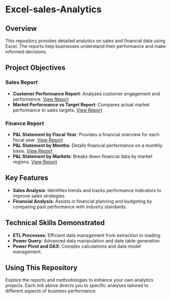 # Excel-sales-Analytics
## Overview
This repository provides detailed analytics on sales and financial data using Excel. The reports help businesses understand their performance and make informed decisions.

## Project Objectives

### Sales Report
- **Customer Performance Report**: Analyzes customer engagement and performance. [View Report](https://github.com/prasanth-battula/Excel-sales-Analytics/blob/main/Customer%20Performance%20Report.pdf)
- **Market Performance vs Target Report**: Compares actual market performance to sales targets. [View Report](https://github.com/prasanth-battula/Excel-sales-Analytics/blob/main/Market%20Performance%20vs%20Target%20Report.pdf)

### Finance Report
- **P&L Statement by Fiscal Year**: Provides a financial overview for each fiscal year. [View Report](https://github.com/prasanth-battula/Excel-sales-Analytics/blob/main/P%26L%20Statement%20by%20Fiscal%20Year.pdf)
- **P&L Statement by Months**: Details financial performance on a monthly basis. [View Report](https://github.com/prasanth-battula/Excel-sales-Analytics/blob/main/P%26L%20Statement%20by%20Months.pdf)
- **P&L Statement by Markets**: Breaks down financial data by market regions. [View Report](https://github.com/prasanth-battula/Excel-sales-Analytics/blob/main/P%26L%20Statement%20by%20Markets.pdf)

## Key Features
- **Sales Analysis**: Identifies trends and tracks performance indicators to improve sales strategies.
- **Financial Analysis**: Assists in financial planning and budgeting by comparing past performance with industry standards.

## Technical Skills Demonstrated
- **ETL Processes**: Efficient data management from extraction to loading.
- **Power Query**: Advanced data manipulation and date table generation.
- **Power Pivot and DAX**: Complex calculations and data model management.

## Using This Repository
Explore the reports and methodologies to enhance your own analytics projects. Each link above directs you to specific analyses tailored to different aspects of business performance.

